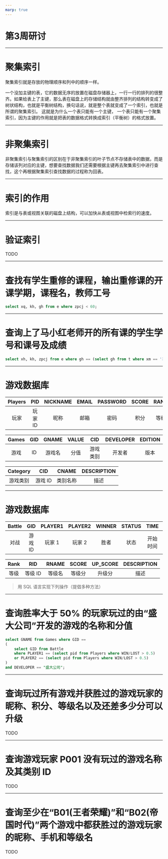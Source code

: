 ```yaml
---
marp: true
---
```


# 第3周研讨

---

# 聚集索引

聚集索引就是存放的物理顺序和列中的顺序一样。

一个没加主键的表，它的数据无序的放置在磁盘存储器上，一行一行的排列的很整齐。如果给表上了主键，那么表在磁盘上的存储结构就由整齐排列的结构转变成了树状结构，也就是平衡树结构，换句话说，就是整个表就变成了一个索引，也就是所谓的聚集索引。 这就是为什么一个表只能有一个主键， 一个表只能有一个聚集索引，因为主键的作用就是把表的数据格式转换成索引（平衡树）的格式放置。

---

# 非聚集索引

非聚集索引与聚集索引的区别在于非聚集索引的叶子节点不存储表中的数据，而是存储该列对应的主键，想要查找数据我们还需要根据主键再去聚集索引中进行查找，这个再根据聚集索引查找数据的过程称为回表。

---

# 索引的作用

索引是与表或视图关联的磁盘上结构，可以加快从表或视图中检索行的速度。

---

# 验证索引

TODO

---

# 查找有学生重修的课程，输出重修课的开课学期，课程名，教师工号

```sql
select xq, kh, gh from e where zpcj < 60;
```

---

# 查询上了马小红老师开的所有课的学生学号和课号及成绩

```sql
select xh, kh, zpcj from e where gh == (select gh from t where xm == '马小红');
```

---

# 游戏数据库

| Players | PID | NICKNAME | EMAIL | PASSWORD | SCORE | RANK | WIN | LOST |
| :-: | :-: | :-: | :-: | :-: | :-: | :-: | :-: | :-: |
| 玩家 | 玩家 ID | 昵称 | 邮箱 | 密码 | 积分 | 等级 | 赢的次数 | 输的次数 |

| Games | GID | GNAME | VALUE | CID | DEVELOPER | EDITION |
| :-: | :-: | :-: | :-: | :-: | :-: | :-: |
| 游戏 | ID | 游戏名 | 分值 | 游戏类别 | 开发者 | 版本 |

| Category | CID | CNAME | DESCRIPTION |
| :-: | :-: | :-: | :-: |
| 游戏类别 | 游戏 ID | 类别名称 | 描述 |

---

# 游戏数据库

| Battle | GID | PLAYER1 | PLAYER2 | WINNER | STATUS | TIME | DUR |
| :-: | :-: | :-: | :-: | :-: | :-: | :-: | :-: |
| 对战 | 游戏 ID | 玩家 1 | 玩家 2 | 胜者 | 状态 | 开始时间 | 时长 |

| Rank | RID | RNAME | SCORE | UP_SCORE | DESCRIPTION |
| :-: | :-: | :-: | :-: | :-: | :-: |
| 等级 | 等级 ID | 等级名 | 等级分 | 升级分 | 描述 |

> 用 SQL 语言实现下列操作（提倡多种方法）

---

# 查询胜率大于 50% 的玩家玩过的由“盛大公司”开发的游戏的名称和分值

```sql
select GNAME from Games where GID == 
(
    select GID from Battle 
    where PLAYER1 == (select pid from Players where WIN/LOST > 0.5) 
    or PLAYER2 == (select pid from Players where WIN/LOST > 0.5)
)
and DEVELOPER == "盛大公司";
```

---

# 查询玩过所有游戏并获胜过的游戏玩家的昵称、积分、等级名以及还差多少分可以升级

TODO

---

# 查询游戏玩家 P001 没有玩过的游戏名称及其类别 ID

TODO

---

# 查询至少在“B01(王者荣耀)”和“B02(帝国时代)”两个游戏中都获胜过的游戏玩家的昵称、手机和等级名

TODO
